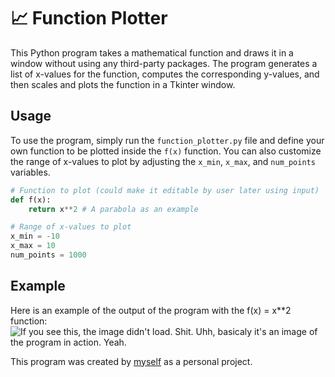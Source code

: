 # 📈 Function Plotter

This Python program takes a mathematical function and draws it in a window without using any third-party packages. The program generates a list of x-values for the function, computes the corresponding y-values, and then scales and plots the function in a Tkinter window.

## Usage

To use the program, simply run the `function_plotter.py` file and define your own function to be plotted inside the `f(x)` function. You can also customize the range of x-values to plot by adjusting the `x_min`, `x_max`, and `num_points` variables.

```python
# Function to plot (could make it editable by user later using input)
def f(x):
    return x**2 # A parabola as an example

# Range of x-values to plot
x_min = -10
x_max = 10
num_points = 1000
```

## Example
Here is an example of the output of the program with the f(x) = x**2 function:
![If you see this, the image didn't load. Shit. Uhh, basicaly it's an image of the program in action. Yeah.](https://i.imgur.com/LDlGEDY.png)

This program was created by [myself](https://github.com/chipgone) as a personal project.